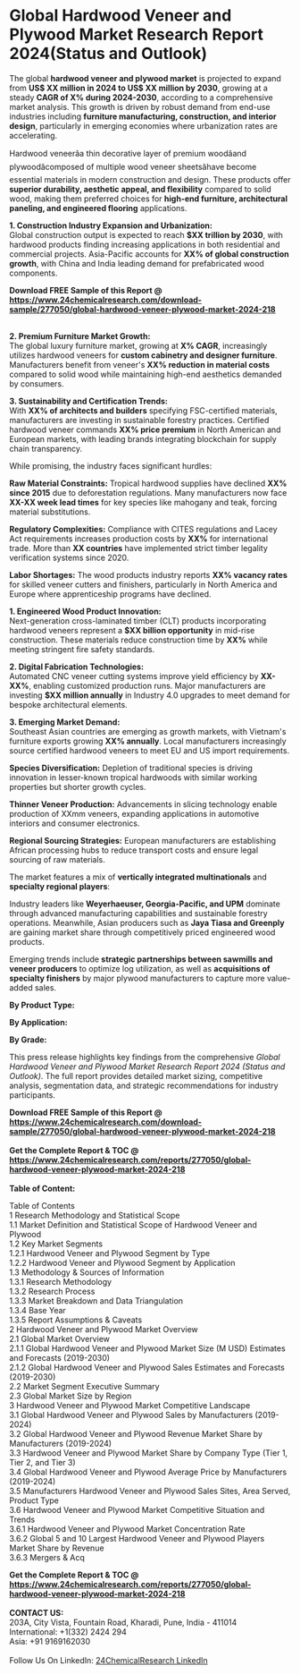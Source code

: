 <h1>Global Hardwood Veneer and Plywood Market Research Report 2024(Status and Outlook)</h1><p>The global <strong>hardwood veneer and plywood market</strong> is projected to expand from <strong>US$ XX million in 2024 to US$ XX million by 2030</strong>, growing at a steady <strong>CAGR of X% during 2024-2030</strong>, according to a comprehensive market analysis. This growth is driven by robust demand from end-use industries including <strong>furniture manufacturing, construction, and interior design</strong>, particularly in emerging economies where urbanization rates are accelerating.</p><p>Hardwood veneerâa thin decorative layer of premium woodâand plywoodâcomposed of multiple wood veneer sheetsâhave become essential materials in modern construction and design. These products offer <strong>superior durability, aesthetic appeal, and flexibility</strong> compared to solid wood, making them preferred choices for <strong>high-end furniture, architectural paneling, and engineered flooring</strong> applications.</p><p><strong>1. Construction Industry Expansion and Urbanization:</strong><br>
Global construction output is expected to reach <strong>$XX trillion by 2030</strong>, with hardwood products finding increasing applications in both residential and commercial projects. Asia-Pacific accounts for <strong>XX% of global construction growth</strong>, with China and India leading demand for prefabricated wood components.</p><div><b>Download FREE Sample of this Report @ 
            <a href="https://www.24chemicalresearch.com/download-sample/277050/global-hardwood-veneer-plywood-market-2024-218">
            https://www.24chemicalresearch.com/download-sample/277050/global-hardwood-veneer-plywood-market-2024-218</a></b></div><br><p><strong>2. Premium Furniture Market Growth:</strong><br>
The global luxury furniture market, growing at <strong>X% CAGR</strong>, increasingly utilizes hardwood veneers for <strong>custom cabinetry and designer furniture</strong>. Manufacturers benefit from veneer's <strong>XX% reduction in material costs</strong> compared to solid wood while maintaining high-end aesthetics demanded by consumers.</p><p><strong>3. Sustainability and Certification Trends:</strong><br>
With <strong>XX% of architects and builders</strong> specifying FSC-certified materials, manufacturers are investing in sustainable forestry practices. Certified hardwood veneer commands <strong>XX% price premium</strong> in North American and European markets, with leading brands integrating blockchain for supply chain transparency.</p><p>While promising, the industry faces significant hurdles:</p><p><strong>Raw Material Constraints:</strong> Tropical hardwood supplies have declined <strong>XX% since 2015</strong> due to deforestation regulations. Many manufacturers now face <strong>XX-XX week lead times</strong> for key species like mahogany and teak, forcing material substitutions.</p><p><strong>Regulatory Complexities:</strong> Compliance with CITES regulations and Lacey Act requirements increases production costs by <strong>XX%</strong> for international trade. More than <strong>XX countries</strong> have implemented strict timber legality verification systems since 2020.</p><p><strong>Labor Shortages:</strong> The wood products industry reports <strong>XX% vacancy rates</strong> for skilled veneer cutters and finishers, particularly in North America and Europe where apprenticeship programs have declined.</p><p><strong>1. Engineered Wood Product Innovation:</strong><br>
Next-generation cross-laminated timber (CLT) products incorporating hardwood veneers represent a <strong>$XX billion opportunity</strong> in mid-rise construction. These materials reduce construction time by <strong>XX%</strong> while meeting stringent fire safety standards.</p><p><strong>2. Digital Fabrication Technologies:</strong><br>
Automated CNC veneer cutting systems improve yield efficiency by <strong>XX-XX%</strong>, enabling customized production runs. Major manufacturers are investing <strong>$XX million annually</strong> in Industry 4.0 upgrades to meet demand for bespoke architectural elements.</p><p><strong>3. Emerging Market Demand:</strong><br>
Southeast Asian countries are emerging as growth markets, with Vietnam's furniture exports growing <strong>XX% annually</strong>. Local manufacturers increasingly source certified hardwood veneers to meet EU and US import requirements.</p><p><strong>Species Diversification:</strong> Depletion of traditional species is driving innovation in lesser-known tropical hardwoods with similar working properties but shorter growth cycles.</p><p><strong>Thinner Veneer Production:</strong> Advancements in slicing technology enable production of XXmm veneers, expanding applications in automotive interiors and consumer electronics.</p><p><strong>Regional Sourcing Strategies:</strong> European manufacturers are establishing African processing hubs to reduce transport costs and ensure legal sourcing of raw materials.</p><p>The market features a mix of <strong>vertically integrated multinationals</strong> and <strong>specialty regional players</strong>:</p><p>Industry leaders like <strong>Weyerhaeuser, Georgia-Pacific, and UPM</strong> dominate through advanced manufacturing capabilities and sustainable forestry operations. Meanwhile, Asian producers such as <strong>Jaya Tiasa and Greenply</strong> are gaining market share through competitively priced engineered wood products.</p><p>Emerging trends include <strong>strategic partnerships between sawmills and veneer producers</strong> to optimize log utilization, as well as <strong>acquisitions of specialty finishers</strong> by major plywood manufacturers to capture more value-added sales.</p><p><strong>By Product Type:</strong></p><p><strong>By Application:</strong></p><p><strong>By Grade:</strong></p><p>This press release highlights key findings from the comprehensive <em>Global Hardwood Veneer and Plywood Market Research Report 2024 (Status and Outlook)</em>. The full report provides detailed market sizing, competitive analysis, segmentation data, and strategic recommendations for industry participants.</p><div><b>Download FREE Sample of this Report @ 
            <a href="https://www.24chemicalresearch.com/download-sample/277050/global-hardwood-veneer-plywood-market-2024-218">
            https://www.24chemicalresearch.com/download-sample/277050/global-hardwood-veneer-plywood-market-2024-218</a></b></div><br><div><b>Get the Complete Report & TOC @ 
            <a href="https://www.24chemicalresearch.com/reports/277050/global-hardwood-veneer-plywood-market-2024-218">
            https://www.24chemicalresearch.com/reports/277050/global-hardwood-veneer-plywood-market-2024-218</a></b></div><br>
            <b>Table of Content:</b><p>Table of Contents<br />
1 Research Methodology and Statistical Scope<br />
1.1 Market Definition and Statistical Scope of Hardwood Veneer and Plywood<br />
1.2 Key Market Segments<br />
1.2.1 Hardwood Veneer and Plywood Segment by Type<br />
1.2.2 Hardwood Veneer and Plywood Segment by Application<br />
1.3 Methodology & Sources of Information<br />
1.3.1 Research Methodology<br />
1.3.2 Research Process<br />
1.3.3 Market Breakdown and Data Triangulation<br />
1.3.4 Base Year<br />
1.3.5 Report Assumptions & Caveats<br />
2 Hardwood Veneer and Plywood Market Overview<br />
2.1 Global Market Overview<br />
2.1.1 Global Hardwood Veneer and Plywood Market Size (M USD) Estimates and Forecasts (2019-2030)<br />
2.1.2 Global Hardwood Veneer and Plywood Sales Estimates and Forecasts (2019-2030)<br />
2.2 Market Segment Executive Summary<br />
2.3 Global Market Size by Region<br />
3 Hardwood Veneer and Plywood Market Competitive Landscape<br />
3.1 Global Hardwood Veneer and Plywood Sales by Manufacturers (2019-2024)<br />
3.2 Global Hardwood Veneer and Plywood Revenue Market Share by Manufacturers (2019-2024)<br />
3.3 Hardwood Veneer and Plywood Market Share by Company Type (Tier 1, Tier 2, and Tier 3)<br />
3.4 Global Hardwood Veneer and Plywood Average Price by Manufacturers (2019-2024)<br />
3.5 Manufacturers Hardwood Veneer and Plywood Sales Sites, Area Served, Product Type<br />
3.6 Hardwood Veneer and Plywood Market Competitive Situation and Trends<br />
3.6.1 Hardwood Veneer and Plywood Market Concentration Rate<br />
3.6.2 Global 5 and 10 Largest Hardwood Veneer and Plywood Players Market Share by Revenue<br />
3.6.3 Mergers & Acq</p><div><b>Get the Complete Report & TOC @ 
            <a href="https://www.24chemicalresearch.com/reports/277050/global-hardwood-veneer-plywood-market-2024-218">
            https://www.24chemicalresearch.com/reports/277050/global-hardwood-veneer-plywood-market-2024-218</a></b></div><br><b>CONTACT US:</b><br>
            203A, City Vista, Fountain Road, Kharadi, Pune, India - 411014<br>
            International: +1(332) 2424 294<br>
            Asia: +91 9169162030 <br><br>
            Follow Us On LinkedIn: <a href="https://www.linkedin.com/company/24chemicalresearch/">24ChemicalResearch LinkedIn</a>